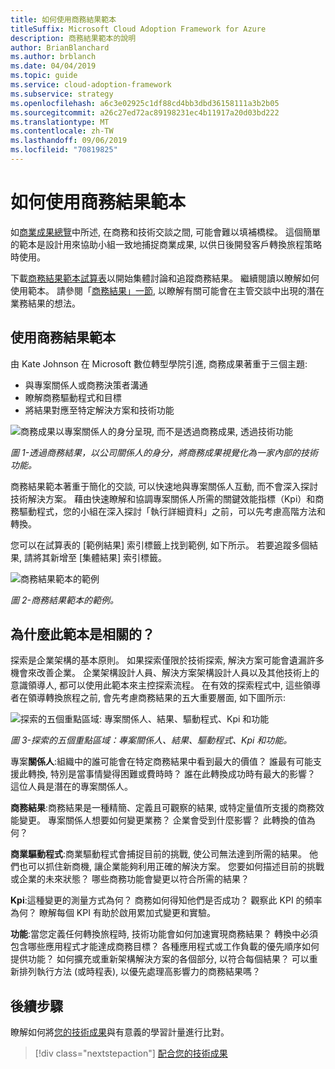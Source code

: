 ```yaml
---
title: 如何使用商務結果範本
titleSuffix: Microsoft Cloud Adoption Framework for Azure
description: 商務結果範本的說明
author: BrianBlanchard
ms.author: brblanch
ms.date: 04/04/2019
ms.topic: guide
ms.service: cloud-adoption-framework
ms.subservice: strategy
ms.openlocfilehash: a6c3e02925c1df88cd4bb3dbd36158111a3b2b05
ms.sourcegitcommit: a26c27ed72ac89198231ec4b11917a20d03bd222
ms.translationtype: MT
ms.contentlocale: zh-TW
ms.lasthandoff: 09/06/2019
ms.locfileid: "70819825"
---
```

# <a name="how-to-use-the-business-outcome-template"></a>如何使用商務結果範本

如[商業成果總覽](./index.md)中所述, 在商務和技術交談之間, 可能會難以填補橋樑。 這個簡單的範本是設計用來協助小組一致地捕捉商業成果, 以供日後開發客戶轉換旅程策略時使用。

下載[商務結果範本試算表](https://archcenter.blob.core.windows.net/cdn/business-outcome-template.xlsx)以開始集體討論和追蹤商務結果。 繼續閱讀以瞭解如何使用範本。 請參閱「[商務結果」一節](./index.md), 以瞭解有關可能會在主管交談中出現的潛在業務結果的想法。

<!-- markdownlint-disable MD026 -->

## <a name="use-the-business-outcome-template"></a>使用商務結果範本

由 Kate Johnson 在 Microsoft 數位轉型學院引進, 商務成果著重于三個主題:

- 與專案關係人或商務決策者溝通
- 瞭解商務驅動程式和目標
- 將結果對應至特定解決方案和技術功能

![商務成果以專案關係人的身分呈現, 而不是透過商務成果, 透過技術功能](../../_images/business-outcome-house.png)

*圖 1-透過商務結果，以公司關係人的身分，將商務成果視覺化為一家內部的技術功能。*

商務結果範本著重于簡化的交談, 可以快速地與專案關係人互動, 而不會深入探討技術解決方案。 藉由快速瞭解和協調專案關係人所需的關鍵效能指標（Kpi）和商務驅動程式，您的小組在深入探討「執行詳細資料」之前，可以先考慮高階方法和轉換。

您可以在試算表的 [範例結果] 索引標籤上找到範例, 如下所示。 若要追蹤多個結果, 請將其新增至 [集體結果] 索引標籤。

![商務結果範本的範例](../../_images/business-outcome-template.png)

*圖 2-商務結果範本的範例。*

## <a name="why-is-this-template-relevant"></a>為什麼此範本是相關的？

探索是企業架構的基本原則。 如果探索僅限於技術探索, 解決方案可能會遺漏許多機會來改善企業。 企業架構設計人員、解決方案架構設計人員以及其他技術上的意識領導人, 都可以使用此範本來主控探索流程。 在有效的探索程式中, 這些領導者在領導轉換旅程之前, 會先考慮商務結果的五大重要層面, 如下圖所示:

![探索的五個重點區域: 專案關係人、結果、驅動程式、Kpi 和功能](../../_images/business-outcome-focus-areas.png)

*圖 3-探索的五個重點區域：專案關係人、結果、驅動程式、Kpi 和功能。*

專案**關係人**:組織中的誰可能會在特定商務結果中看到最大的價值？ 誰最有可能支援此轉換, 特別是當事情變得困難或費時時？ 誰在此轉換成功時有最大的影響？ 這位人員是潛在的專案關係人。

**商務結果**:商務結果是一種精簡、定義且可觀察的結果, 或特定量值所支援的商務效能變更。 專案關係人想要如何變更業務？ 企業會受到什麼影響？ 此轉換的值為何？

**商業驅動程式**:商業驅動程式會捕捉目前的挑戰, 使公司無法達到所需的結果。 他們也可以抓住新商機, 讓企業能夠利用正確的解決方案。 您要如何描述目前的挑戰或企業的未來狀態？ 哪些商務功能會變更以符合所需的結果？

**Kpi**:這種變更的測量方式為何？ 商務如何得知他們是否成功？ 觀察此 KPI 的頻率為何？ 瞭解每個 KPI 有助於啟用累加式變更和實驗。

**功能**:當您定義任何轉換旅程時, 技術功能會如何加速實現商務結果？ 轉換中必須包含哪些應用程式才能達成商務目標？ 各種應用程式或工作負載的優先順序如何提供功能？ 如何擴充或重新架構解決方案的各個部分, 以符合每個結果？ 可以重新排列執行方法 (或時程表), 以優先處理高影響力的商務結果嗎？

## <a name="next-steps"></a>後續步驟

瞭解如何將[您的技術成果](../learning-metrics.md)與有意義的學習計量進行比對。

> [!div class="nextstepaction"]
> [配合您的技術成果](../learning-metrics.md)
